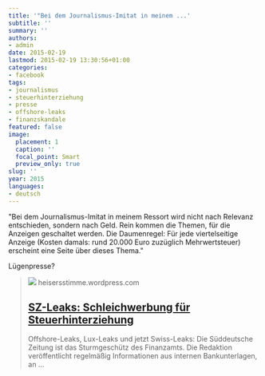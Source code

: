 ```yaml
---
title: '"Bei dem Journalismus-Imitat in meinem ...'
subtitle: ''
summary: ''
authors:
- admin
date: 2015-02-19
lastmod: 2015-02-19 13:30:56+01:00
categories:
- facebook
tags:
- journalismus
- steuerhinterziehung
- presse
- offshore-leaks
- finanzskandale
featured: false
image:
  placement: 1
  caption: ''
  focal_point: Smart
  preview_only: true
slug: ''
year: 2015
languages:
- deutsch
---
```


"Bei dem Journalismus-Imitat in meinem Ressort wird nicht nach Relevanz entschieden, sondern nach Geld. Rein kommen die Themen, für die Anzeigen geschaltet werden. Die Daumenregel: Für jede viertelseitige Anzeige (Kosten damals: rund 20.000 Euro zuzüglich Mehrwertsteuer) erscheint eine Seite über dieses Thema." 

Lügenpresse?
> [![](https://heisersstimme.files.wordpress.com/2015/02/mittelstandsfinanzierung.png)](https://heisersstimme.wordpress.com/2015/02/16/sz-leaks-schleichwerbung-fur-steuerhinterziehung/)
> heisersstimme.wordpress.com
> ## [SZ-Leaks: Schleichwerbung für Steuerhinterziehung](https://heisersstimme.wordpress.com/2015/02/16/sz-leaks-schleichwerbung-fur-steuerhinterziehung/)
>
>Offshore-Leaks, Lux-Leaks und jetzt Swiss-Leaks: Die Süddeutsche Zeitung ist das Sturmgeschütz des Finanzamts. Die Redaktion veröffentlicht regelmäßig Informationen aus internen Bankunterlagen, an …